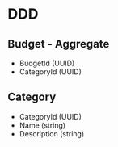 # DDD

## Budget - Aggregate
- BudgetId (UUID)
- CategoryId (UUID)

## Category
- CategoryId (UUID)
- Name (string)
- Description (string)